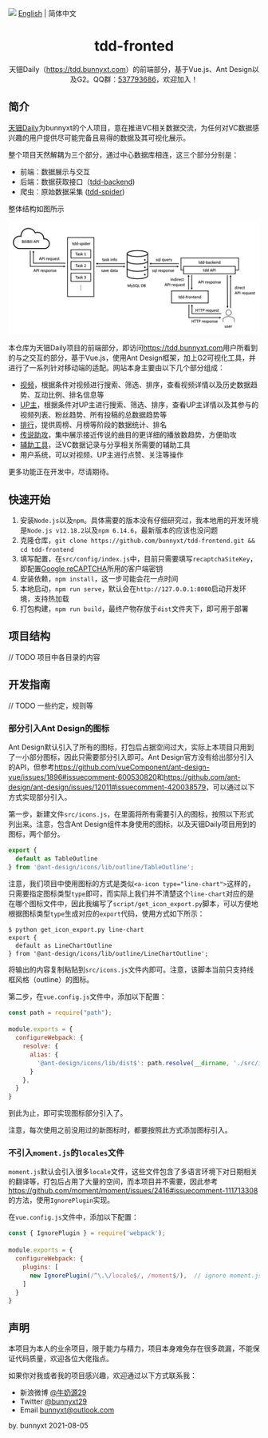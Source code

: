 <img src="https://gw.alipayobjects.com/zos/antfincdn/R8sN%24GNdh6/language.svg" width="18"> [English](./README.md) | 简体中文

<h1 align="center">
<b>tdd-fronted</b>
</h1>

<div align="center">
天钿Daily（<a href="https://tdd.bunnyxt.com">https://tdd.bunnyxt.com</a>）的前端部分，基于Vue.js、Ant Design以及G2。QQ群：<a href="https://jq.qq.com/?_wv=1027&k=588s7nw">537793686</a>，欢迎加入！
</div>

## 简介

[天钿Daily](https://tdd.bunnyxt.com)为bunnyxt的个人项目，意在推进VC相关数据交流，为任何对VC数据感兴趣的用户提供尽可能完备且易得的数据及其可视化展示。

整个项目天然解耦为三个部分，通过中心数据库相连，这三个部分分别是：

- 前端：数据展示与交互 
- 后端：数据获取接口（[tdd-backend](https://github.com/bunnyxt/tdd-backend)) 
- 爬虫：原始数据采集 ([tdd-spider](https://github.com/bunnyxt/tdd-spider)) 

整体结构如图所示

![天钿Daily整体结构](./tdd-structure.png '天钿Daily整体结构')

本仓库为天钿Daily项目的前端部分，即访问<https://tdd.bunnyxt.com>用户所看到的与之交互的部分，基于Vue.js，使用Ant Design框架，加上G2可视化工具，并进行了一系列针对移动端的适配。网站本身主要由以下几个部分组成：

- [视频](https://tdd.bunnyxt.com/video)，根据条件对视频进行搜索、筛选、排序，查看视频详情以及历史数据趋势、互动比例、排名信息等
- [UP主](https://tdd.bunnyxt.com/member)，根据条件对UP主进行搜索、筛选、排序，查看UP主详情以及其参与的视频列表、粉丝趋势、所有投稿的总数据趋势等
- [排行](https://tdd.bunnyxt.com/rank)，提供周榜、月榜等阶段的数据统计、排名
- [传说助攻](https://tdd.bunnyxt.com/sprint)，集中展示接近传说的曲目的更详细的播放数趋势，方便助攻
- [辅助工具](https://tdd.bunnyxt.com/tool)，泛VC数据记录与分享相关所需要的辅助工具
- 用户系统，可以对视频、UP主进行点赞、关注等操作

更多功能正在开发中，尽请期待。

## 快速开始

1. 安装`Node.js`以及`npm`。具体需要的版本没有仔细研究过，我本地用的开发环境是`Node.js v12.18.2`以及`npm 6.14.6`，最新版本的应该也没问题
2. 克隆仓库，`git clone https://github.com/bunnyxt/tdd-frontend.git && cd tdd-frontend`
3. 填写配置，在`src/config/index.js`中，目前只需要填写`recaptchaSiteKey`，即配置[Google reCAPTCHA](https://www.google.com/recaptcha/about/)所用的客户端密钥
4. 安装依赖，`npm install`，这一步可能会花一点时间
5. 本地启动，`npm run serve`，默认会在`http://127.0.0.1:8080`启动开发环境，支持热加载
6. 打包构建，`npm run build`，最终产物存放于`dist`文件夹下，即可用于部署

## 项目结构

// TODO 项目中各目录的内容

## 开发指南

// TODO 一些约定，规则等

### 部分引入Ant Design的图标

Ant Design默认引入了所有的图标，打包后占据空间过大，实际上本项目只用到了一小部分图标，因此只需要部分引入即可。Ant Design官方没有给出部分引入的API，但参考<https://github.com/vueComponent/ant-design-vue/issues/1896#issuecomment-600530820>和<https://github.com/ant-design/ant-design/issues/12011#issuecomment-420038579>，可以通过以下方式实现部分引入。

第一步，新建文件`src/icons.js`，在里面将所有需要引入的图标，按照以下形式列出来。注意，包含Ant Design组件本身使用的图标，以及天钿Daily项目用到的图标，两个部分。

```javascript
export {
  default as TableOutline
} from '@ant-design/icons/lib/outline/TableOutline';
```

注意，我们项目中使用图标的方式是类似`<a-icon type="line-chart">`这样的，只需要指定图标类型`type`即可，而实际上我们并不清楚这个`line-chart`对应的是在哪个图标文件中，因此我编写了`script/get_icon_export.py`脚本，可以方便地根据图标类型`type`生成对应的`export`代码，使用方式如下所示：

```shell
$ python get_icon_export.py line-chart
export {
  default as LineChartOutline
} from '@ant-design/icons/lib/outline/LineChartOutline';
```

将输出的内容复制粘贴到`src/icons.js`文件内即可。注意，该脚本当前只支持线框风格（outline）的图标。

第二步，在`vue.config.js`文件中，添加以下配置：

```javascript
const path = require("path");

module.exports = {
  configureWebpack: {
    resolve: {
      alias: {
        '@ant-design/icons/lib/dist$': path.resolve(__dirname, './src/icons.js')  // partial import icons
      }
    },
  }
}
```

到此为止，即可实现图标部分引入了。

注意，每次使用之前没用过的新图标时，都要按照此方式添加图标引入。

### 不引入`moment.js`的`locales`文件

`moment.js`默认会引入很多`locale`文件，这些文件包含了多语言环境下对日期相关的翻译等，打包后占用了大量的空间，而本项目并不需要，因此参考<https://github.com/moment/moment/issues/2416#issuecomment-111713308>的方法，使用`IgnorePlugin`实现。

在`vue.config.js`文件中，添加以下配置：

```javascript
const { IgnorePlugin } = require('webpack');

module.exports = {
  configureWebpack: {
    plugins: [
      new IgnorePlugin(/^\.\/locale$/, /moment$/),  // ignore moment.js locales
    ]
  }
}
```

## 声明

本项目为本人的业余项目，限于能力与精力，项目本身难免存在很多疏漏，不能保证代码质量，欢迎各位大佬指点。

如果你对我或者我的项目感兴趣，欢迎通过以下方式联系我：

- 新浪微博 [@牛奶源29](https://www.weibo.com/nny29)
- Twitter [@bunnyxt29](https://twitter.com/bunnyxt29)
- Email <a href="mailto:bunnyxt@outlook.com">bunnyxt@outlook.com</a>

by. bunnyxt 2021-08-05
